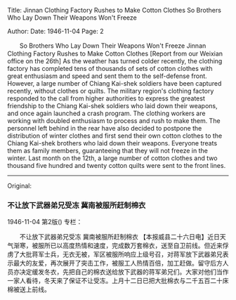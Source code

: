 Title: Jinnan Clothing Factory Rushes to Make Cotton Clothes So Brothers Who Lay Down Their Weapons Won't Freeze

Author:
Date: 1946-11-04
Page: 2

　　So Brothers Who Lay Down Their Weapons Won't Freeze
    Jinnan Clothing Factory Rushes to Make Cotton Clothes
    [Report from our Weixian office on the 26th] As the weather has turned colder recently, the clothing factory has completed tens of thousands of sets of cotton clothes with great enthusiasm and speed and sent them to the self-defense front. However, a large number of Chiang Kai-shek soldiers have been captured recently, without clothes or quilts. The military region's clothing factory responded to the call from higher authorities to express the greatest friendship to the Chiang Kai-shek soldiers who laid down their weapons, and once again launched a crash program. The clothing workers are working with doubled enthusiasm to process and rush to make them. The personnel left behind in the rear have also decided to postpone the distribution of winter clothes and first send their own cotton clothes to the Chiang Kai-shek brothers who laid down their weapons. Everyone treats them as family members, guaranteeing that they will not freeze in the winter. Last month on the 12th, a large number of cotton clothes and two thousand five hundred and twenty cotton quilts were sent to the front lines.



<hr /> 

Original: 


### 不让放下武器弟兄受冻  冀南被服所赶制棉衣

1946-11-04
第2版()
专栏：

　　不让放下武器弟兄受冻
    冀南被服所赶制棉衣
    【本报威县二十六日电】近日天气渐寒，被服所已以高度热情和速度，完成数万套棉衣，送至自卫前线。但近来俘虏了大批蒋军士兵，无衣无被，军区被服所响应上级号召，对蒋军放下武器弟兄表示最大的友爱，再次展开了突击工作，被服工人热情百倍，加工赶做。留守后方人员亦决定缓发冬衣，先把自己的棉衣送给放下武器的蒋军弟兄们。大家对他们当作一家人看待，冬天来了保证不让受冻。上月十二日已把大批棉衣与二千五百二十床棉被送上前线。
